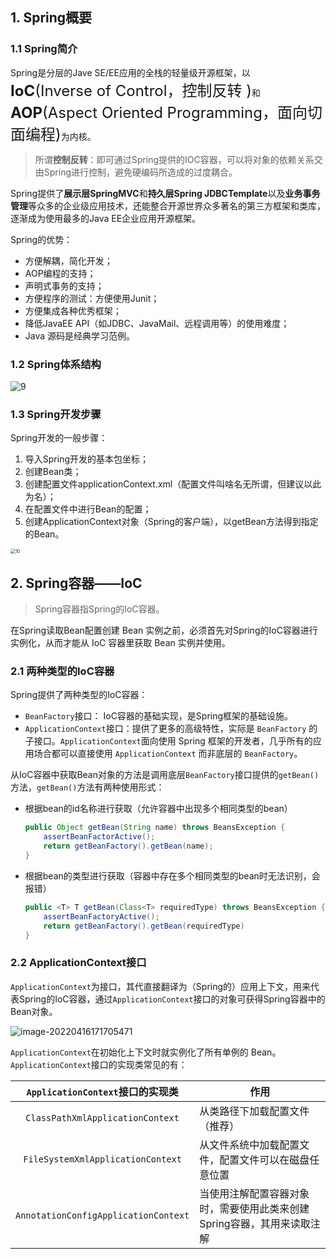 ## 1. Spring概要

### 1.1 Spring简介

Spring是分层的Jave  SE/EE应用的全栈的轻量级开源框架，以<font size=5>**IoC**(Inverse of Control，控制反转 )</font>和<font size=5>**AOP**(Aspect Oriented Programming，面向切面编程)</font>为内核。

> 所谓**控制反转**：即可通过Spring提供的IOC容器，可以将对象的依赖关系交由Spring进行控制，避免硬编码所造成的过度耦合。

Spring提供了**展示层SpringMVC**和**持久层Spring JDBCTemplate**以及**业务事务管理**等众多的企业级应用技术，还能整合开源世界众多著名的第三方框架和类库，逐渐成为使用最多的Java EE企业应用开源框架。

Spring的优势：

- 方便解耦，简化开发；
- AOP编程的支持；
- 声明式事务的支持；
- 方便程序的测试：方便使用Junit；
- 方便集成各种优秀框架；
- 降低JavaEE API（如JDBC、JavaMail、远程调用等）的使用难度；
- Java 源码是经典学习范例。

### 1.2 Spring体系结构

![9](https://chua-n.gitee.io/figure-bed/notebook/JavaWeb/Spring/9.png)

### 1.3 Spring开发步骤

Spring开发的一般步骤：

1. 导入Spring开发的基本包坐标；
2. 创建Bean类；
3. 创建配置文件applicationContext.xml（配置文件叫啥名无所谓，但建议以此为名）；
4. 在配置文件中进行Bean的配置；
5. 创建ApplicationContext对象（Spring的客户端），以getBean方法得到指定的Bean。

<img src="https://chua-n.gitee.io/figure-bed/notebook/JavaWeb/Spring/10.png" alt="10" style="zoom:50%;" />

## 2. Spring容器——IoC

> Spring容器指Spring的IoC容器。

在Spring读取Bean配置创建 Bean 实例之前，必须首先对Spring的IoC容器进行实例化，从而才能从 IoC 容器里获取 Bean 实例并使用。

### 2.1 两种类型的IoC容器

Spring提供了两种类型的IoC容器：

- `BeanFactory`接口： IoC容器的基础实现，是Spring框架的基础设施。
- `ApplicationContext`接口：提供了更多的高级特性，实际是 `BeanFactory` 的子接口。`ApplicationContext`面向使用 Spring 框架的开发者，几乎所有的应用场合都可以直接使用 `ApplicationContext` 而非底层的 `BeanFactory`。

从IoC容器中获取Bean对象的方法是调用底层`BeanFactory`接口提供的`getBean()`方法，`getBean()`方法有两种使用形式：

- 根据bean的id名称进行获取（允许容器中出现多个相同类型的bean）

    ```java
    public Object getBean(String name) throws BeansException {
        assertBeanFactorActive();
        return getBeanFactory().getBean(name);
    }
    ```

- 根据bean的类型进行获取（容器中存在多个相同类型的bean时无法识别，会报错）

    ```java
    public <T> T getBean(Class<T> requiredType) throws BeansException {
        assertBeanFactoryActive();
        return getBeanFactory().getBean(requiredType)
    }
    ```

### 2.2 ApplicationContext接口

`ApplicationContext`为接口，其代直接翻译为（Spring的）应用上下文，用来代表Spring的IoC容器，通过`ApplicationContext`接口的对象可获得Spring容器中的Bean对象。

![image-20220416171705471](../../resources/images/notebook/JavaWeb/Spring/23.png)

`ApplicationContext`在初始化上下文时就实例化了所有单例的 Bean。`ApplicationContext`接口的实现类常见的有：

|   `ApplicationContext`接口的实现类   | 作用                                                         |
| :----------------------------------: | ------------------------------------------------------------ |
|   `ClassPathXmlApplicationContext`   | 从类路径下加载配置文件（推荐）                               |
|  `FileSystemXmlApplicationContext`   | 从文件系统中加载配置文件，配置文件可以在磁盘任意位置         |
| `AnnotationConfigApplicationContext` | 当使用注解配置容器对象时，需要使用此类来创建Spring容器，其用来读取注解 |

